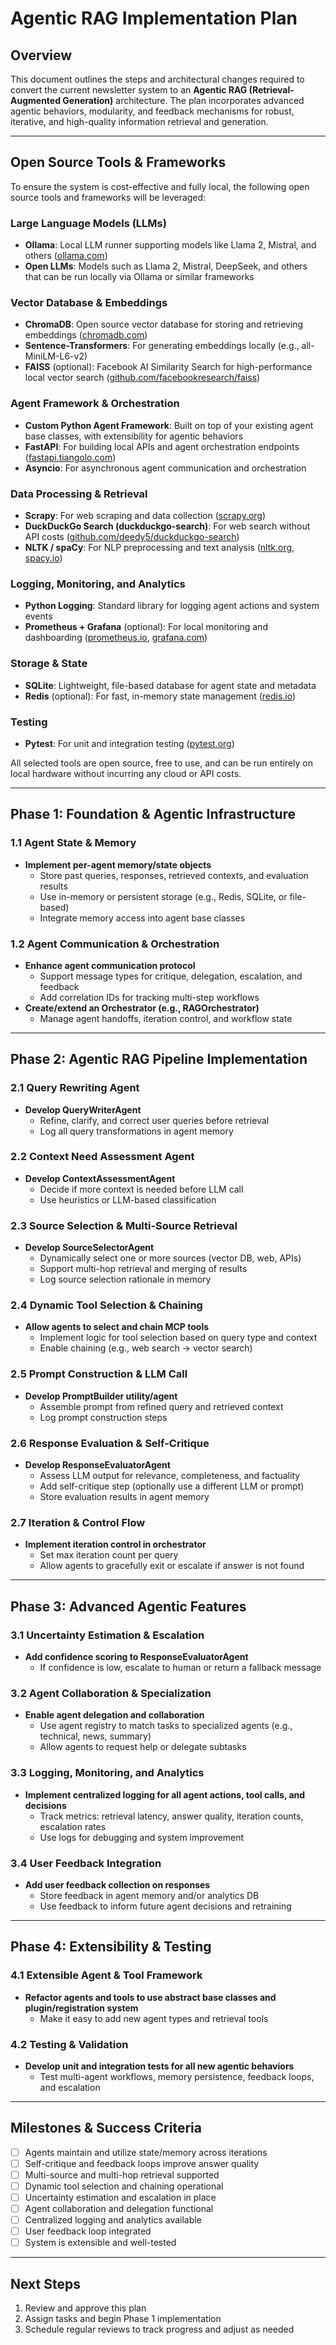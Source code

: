 # Agentic RAG Implementation Plan

## Overview
This document outlines the steps and architectural changes required to convert the current newsletter system to an **Agentic RAG (Retrieval-Augmented Generation)** architecture. The plan incorporates advanced agentic behaviors, modularity, and feedback mechanisms for robust, iterative, and high-quality information retrieval and generation.

---

## Open Source Tools & Frameworks
To ensure the system is cost-effective and fully local, the following open source tools and frameworks will be leveraged:

### Large Language Models (LLMs)
- **Ollama**: Local LLM runner supporting models like Llama 2, Mistral, and others ([ollama.com](https://ollama.com/))
- **Open LLMs**: Models such as Llama 2, Mistral, DeepSeek, and others that can be run locally via Ollama or similar frameworks

### Vector Database & Embeddings
- **ChromaDB**: Open source vector database for storing and retrieving embeddings ([chromadb.com](https://www.trychroma.com/))
- **Sentence-Transformers**: For generating embeddings locally (e.g., all-MiniLM-L6-v2)
- **FAISS** (optional): Facebook AI Similarity Search for high-performance local vector search ([github.com/facebookresearch/faiss](https://github.com/facebookresearch/faiss))

### Agent Framework & Orchestration
- **Custom Python Agent Framework**: Built on top of your existing agent base classes, with extensibility for agentic behaviors
- **FastAPI**: For building local APIs and agent orchestration endpoints ([fastapi.tiangolo.com](https://fastapi.tiangolo.com/))
- **Asyncio**: For asynchronous agent communication and orchestration

### Data Processing & Retrieval
- **Scrapy**: For web scraping and data collection ([scrapy.org](https://scrapy.org/))
- **DuckDuckGo Search (duckduckgo-search)**: For web search without API costs ([github.com/deedy5/duckduckgo-search](https://github.com/deedy5/duckduckgo-search))
- **NLTK / spaCy**: For NLP preprocessing and text analysis ([nltk.org](https://www.nltk.org/), [spacy.io](https://spacy.io/))

### Logging, Monitoring, and Analytics
- **Python Logging**: Standard library for logging agent actions and system events
- **Prometheus + Grafana** (optional): For local monitoring and dashboarding ([prometheus.io](https://prometheus.io/), [grafana.com](https://grafana.com/))

### Storage & State
- **SQLite**: Lightweight, file-based database for agent state and metadata
- **Redis** (optional): For fast, in-memory state management ([redis.io](https://redis.io/))

### Testing
- **Pytest**: For unit and integration testing ([pytest.org](https://docs.pytest.org/))

All selected tools are open source, free to use, and can be run entirely on local hardware without incurring any cloud or API costs.

---

## Phase 1: Foundation & Agentic Infrastructure

### 1.1 Agent State & Memory
- **Implement per-agent memory/state objects**
  - Store past queries, responses, retrieved contexts, and evaluation results
  - Use in-memory or persistent storage (e.g., Redis, SQLite, or file-based)
  - Integrate memory access into agent base classes

### 1.2 Agent Communication & Orchestration
- **Enhance agent communication protocol**
  - Support message types for critique, delegation, escalation, and feedback
  - Add correlation IDs for tracking multi-step workflows
- **Create/extend an Orchestrator (e.g., RAGOrchestrator)**
  - Manage agent handoffs, iteration control, and workflow state

---

## Phase 2: Agentic RAG Pipeline Implementation

### 2.1 Query Rewriting Agent
- **Develop QueryWriterAgent**
  - Refine, clarify, and correct user queries before retrieval
  - Log all query transformations in agent memory

### 2.2 Context Need Assessment Agent
- **Develop ContextAssessmentAgent**
  - Decide if more context is needed before LLM call
  - Use heuristics or LLM-based classification

### 2.3 Source Selection & Multi-Source Retrieval
- **Develop SourceSelectorAgent**
  - Dynamically select one or more sources (vector DB, web, APIs)
  - Support multi-hop retrieval and merging of results
  - Log source selection rationale in memory

### 2.4 Dynamic Tool Selection & Chaining
- **Allow agents to select and chain MCP tools**
  - Implement logic for tool selection based on query type and context
  - Enable chaining (e.g., web search → vector search)

### 2.5 Prompt Construction & LLM Call
- **Develop PromptBuilder utility/agent**
  - Assemble prompt from refined query and retrieved context
  - Log prompt construction steps

### 2.6 Response Evaluation & Self-Critique
- **Develop ResponseEvaluatorAgent**
  - Assess LLM output for relevance, completeness, and factuality
  - Add self-critique step (optionally use a different LLM or prompt)
  - Store evaluation results in agent memory

### 2.7 Iteration & Control Flow
- **Implement iteration control in orchestrator**
  - Set max iteration count per query
  - Allow agents to gracefully exit or escalate if answer is not found

---

## Phase 3: Advanced Agentic Features

### 3.1 Uncertainty Estimation & Escalation
- **Add confidence scoring to ResponseEvaluatorAgent**
  - If confidence is low, escalate to human or return a fallback message

### 3.2 Agent Collaboration & Specialization
- **Enable agent delegation and collaboration**
  - Use agent registry to match tasks to specialized agents (e.g., technical, news, summary)
  - Allow agents to request help or delegate subtasks

### 3.3 Logging, Monitoring, and Analytics
- **Implement centralized logging for all agent actions, tool calls, and decisions**
  - Track metrics: retrieval latency, answer quality, iteration counts, escalation rates
  - Use logs for debugging and system improvement

### 3.4 User Feedback Integration
- **Add user feedback collection on responses**
  - Store feedback in agent memory and/or analytics DB
  - Use feedback to inform future agent decisions and retraining

---

## Phase 4: Extensibility & Testing

### 4.1 Extensible Agent & Tool Framework
- **Refactor agents and tools to use abstract base classes and plugin/registration system**
  - Make it easy to add new agent types and retrieval tools

### 4.2 Testing & Validation
- **Develop unit and integration tests for all new agentic behaviors**
  - Test multi-agent workflows, memory persistence, feedback loops, and escalation

---

## Milestones & Success Criteria

- [ ] Agents maintain and utilize state/memory across iterations
- [ ] Self-critique and feedback loops improve answer quality
- [ ] Multi-source and multi-hop retrieval supported
- [ ] Dynamic tool selection and chaining operational
- [ ] Uncertainty estimation and escalation in place
- [ ] Agent collaboration and delegation functional
- [ ] Centralized logging and analytics available
- [ ] User feedback loop integrated
- [ ] System is extensible and well-tested

---

## Next Steps
1. Review and approve this plan
2. Assign tasks and begin Phase 1 implementation
3. Schedule regular reviews to track progress and adjust as needed 